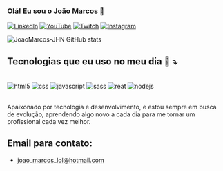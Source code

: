 ### Olá! Eu sou o João Marcos 👋

[![Linkedln](https://img.shields.io/badge/LinkedIn-0077B5?style=for-the-badge&logo=linkedin&logoColor=white)](https://www.linkedin.com/in/jo%C3%A3o-marcos-ribeiro-088580347/)
[![YouTube](https://img.shields.io/badge/YouTube-FF0000?style=for-the-badge&logo=youtube&logoColor=white)](https://www.youtube.com/@SlendderGamer/)
[![Twitch](https://img.shields.io/badge/Twitch-9146FF?style=for-the-badge&logo=twitch&logoColor=white)](https://www.twitch.tv/johnzeras)
[![Instagram](https://img.shields.io/badge/Instagram-E4405F?style=for-the-badge&logo=instagram&logoColor=white)](https://www.instagram.com/johnbrebad)

![JoaoMarcos-JHN GitHub stats](https://github-readme-stats.vercel.app/api?username=JoaoMarcos-JHN&show_icons=true&theme=radical)

## Tecnologias que eu uso no meu dia 🚀 ⤵️

<div style="display: inline_block"> </br>
   <img align="center" alt="html5" src="https://img.shields.io/badge/HTML-239120?style=for-the-badge&logo=html5&logoColor=white" />
   <img align="center" alt="css" src="https://img.shields.io/badge/CSS-239120?&style=for-the-badge&logo=css3&logoColor=white" /> 
   <img align="center" alt="javascript" src="https://img.shields.io/badge/JavaScript-F7DF1E?style=for-the-badge&logo=javascript&logoColor=black" /> 
   <img align="center" alt="sass" src="https://img.shields.io/badge/Sass-CC6699?style=for-the-badge&logo=sass&logoColor=white" />
   <img align="center" alt="reat" src="https://img.shields.io/badge/React-20232A?style=for-the-badge&logo=react&logoColor=61DAFB" />
   <img align="center" alt="nodejs" src="https://img.shields.io/badge/Node.js-43853D?style=for-the-badge&logo=node.js&logoColor=white" /> 
</div> </br>

Apaixonado por tecnologia e desenvolvimento, e estou sempre em busca de evolução, aprendendo algo novo a cada dia para me tornar um profissional cada vez melhor.

## Email para contato:
- joao_marcos_lol@hotmail.com
